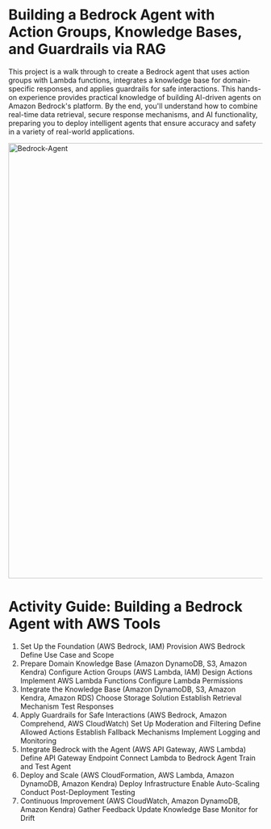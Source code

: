 
# Building a Bedrock Agent with Action Groups, Knowledge Bases, and Guardrails via RAG

This project is a walk through to create a Bedrock agent that uses action groups with Lambda functions, integrates a knowledge base for domain-specific responses, and applies guardrails for safe interactions. This hands-on experience provides practical knowledge of building AI-driven agents on Amazon Bedrock's platform. By the end, you'll understand how to combine real-time data retrieval, secure response mechanisms, and AI functionality, preparing you to deploy intelligent agents that ensure accuracy and safety in a variety of real-world applications.

<img width="862" alt="Bedrock-Agent" src="https://github.com/user-attachments/assets/b12c5a51-fbfc-4cc7-8225-c4723a5cc927" />

# Activity Guide: Building a Bedrock Agent with AWS Tools
1. Set Up the Foundation (AWS Bedrock, IAM)
Provision AWS Bedrock
Define Use Case and Scope
2. Prepare Domain Knowledge Base (Amazon DynamoDB, S3, Amazon Kendra)
Configure Action Groups (AWS Lambda, IAM)
Design Actions
Implement AWS Lambda Functions
Configure Lambda Permissions
3. Integrate the Knowledge Base (Amazon DynamoDB, S3, Amazon Kendra, Amazon RDS)
Choose Storage Solution
Establish Retrieval Mechanism
Test Responses
4. Apply Guardrails for Safe Interactions (AWS Bedrock, Amazon Comprehend, AWS CloudWatch)
Set Up Moderation and Filtering
Define Allowed Actions
Establish Fallback Mechanisms
Implement Logging and Monitoring
5. Integrate Bedrock with the Agent (AWS API Gateway, AWS Lambda)
Define API Gateway Endpoint
Connect Lambda to Bedrock Agent
Train and Test Agent
6. Deploy and Scale (AWS CloudFormation, AWS Lambda, Amazon DynamoDB, Amazon Kendra)
Deploy Infrastructure
Enable Auto-Scaling
Conduct Post-Deployment Testing
7. Continuous Improvement (AWS CloudWatch, Amazon DynamoDB, Amazon Kendra)
Gather Feedback
Update Knowledge Base
Monitor for Drift
